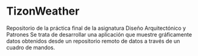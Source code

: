 # TizonWeather
Repositorio de la práctica final de la asignatura Diseño Arquitectónico y Patrones
Se trata de desarrollar una aplicación que muestre gráficamente datos obtenidos desde un repositorio remoto de datos a través de un cuadro de mandos.
